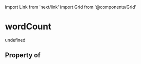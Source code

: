 import Link from 'next/link'
import Grid from '@components/Grid'

# wordCount

undefined

## Property of



